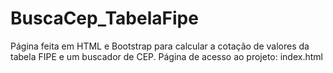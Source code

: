 # BuscaCep_TabelaFipe
Página feita em HTML e Bootstrap para calcular a cotação de valores da tabela FIPE e um buscador de CEP. 
Página de acesso ao projeto: index.html
